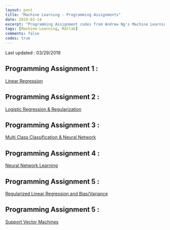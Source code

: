 ```yaml
---
layout: post
title: "Machine Learning - Programming Assignments"
date: 2019-03-14
excerpt: "Programming Assignment codes from Andrew Ng's Machine Learning Course in Course-Era"
tags: [Machine-Learning, Matlab]
comments: false
codes: true
---
```

Last updated : 03/29/2019

## Programming Assignment 1 :

<a class="btn btn-danger" href="{{ site.url }}/codes/machine-learning-ex1.zip"> Linear Regression  </a>

## Programming Assignment 2 :

<a class="btn btn-danger" href="{{ site.url }}/codes/machine-learning-ex2.zip"> Logistic Regression & Regularization </a>

## Programming Assignment 3 :

<a class="btn btn-danger" href="{{ site.url }}/codes/machine-learning-ex3.zip"> Multi Class Classification & Neural Network </a>

## Programming Assignment 4 :

<a class="btn btn-danger" href="{{ site.url }}/codes/machine-learning-ex4.zip"> Neural Network Learning </a>

## Programming Assignment 5 :

<a class="btn btn-danger" href="{{ site.url }}/codes/machine-learning-ex5.zip"> Regularized Linear Regression and Bias/Variance </a>


## Programming Assignment 5 :

<a class="btn btn-danger" href="{{ site.url }}/codes/machine-learning-ex6.zip"> Support Vector Machines </a>
